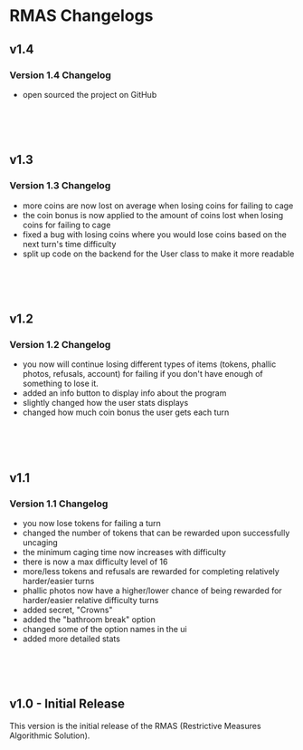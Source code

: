 # RMAS Changelogs

## v1.4
### Version 1.4 Changelog
- open sourced the project on GitHub
<br>
<br>
<br>

## v1.3
### Version 1.3 Changelog
- more coins are now lost on average when losing coins for failing to cage
- the coin bonus is now applied to the amount of coins lost when losing coins for failing to cage
- fixed a bug with losing coins where you would lose coins based on the next turn's time difficulty
- split up code on the backend for the User class to make it more readable
<br>
<br>
<br>

## v1.2
### Version 1.2 Changelog
- you now will continue losing different types of items (tokens, phallic photos, refusals, account) for failing if you don't have enough of something to lose it.
- added an info button to display info about the program
- slightly changed how the user stats displays
- changed how much coin bonus the user gets each turn
<br>
<br>
<br>

## v1.1
### Version 1.1 Changelog
- you now lose tokens for failing a turn
- changed the number of tokens that can be rewarded upon successfully uncaging
- the minimum caging time now increases with difficulty
- there is now a max difficulty level of 16
- more/less tokens and refusals are rewarded for completing relatively harder/easier turns
- phallic photos now have a higher/lower chance of being rewarded for harder/easier relative difficulty turns
- added secret, "Crowns"
- added the "bathroom break" option
- changed some of the option names in the ui
- added more detailed stats
<br>
<br>
<br>

## v1.0 - Initial Release
This version is the initial release of the RMAS (Restrictive Measures Algorithmic Solution).
<br>
<br>
<br>